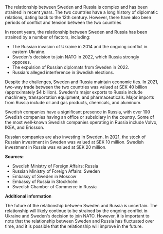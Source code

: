   

The relationship between Sweden and Russia is complex and has been strained in recent years. The two countries have a long history of diplomatic relations, dating back to the 12th century. However, there have also been periods of conflict and tension between the two countries.

In recent years, the relationship between Sweden and Russia has been strained by a number of factors, including:

- The Russian invasion of Ukraine in 2014 and the ongoing conflict in eastern Ukraine.
- Sweden's decision to join NATO in 2022, which Russia strongly opposes.
- The expulsion of Russian diplomats from Sweden in 2022.
- Russia's alleged interference in Swedish elections.

Despite the challenges, Sweden and Russia maintain economic ties. In 2021, two-way trade between the two countries was valued at SEK 40 billion (approximately $4 billion). Sweden's major exports to Russia include machinery, transportation equipment, and pharmaceuticals. Major imports from Russia include oil and gas products, chemicals, and aluminum.

Swedish companies have a significant presence in Russia, with over 100 Swedish companies having an office or subsidiary in the country. Some of the most well-known Swedish companies operating in Russia include Volvo, IKEA, and Ericsson.

Russian companies are also investing in Sweden. In 2021, the stock of Russian investment in Sweden was valued at SEK 10 million. Swedish investment in Russia was valued at SEK 20 million.

**Sources:**

- Swedish Ministry of Foreign Affairs: Russia
- Russian Ministry of Foreign Affairs: Sweden
- Embassy of Sweden in Moscow
- Embassy of Russia in Stockholm
- Swedish Chamber of Commerce in Russia

**Additional information**

The future of the relationship between Sweden and Russia is uncertain. The relationship will likely continue to be strained by the ongoing conflict in Ukraine and Sweden's decision to join NATO. However, it is important to note that the relationship between Sweden and Russia has fluctuated over time, and it is possible that the relationship will improve in the future.